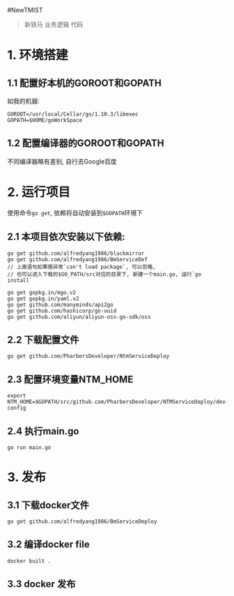 #NewTMIST

> 新铁马 业务逻辑 代码


# 1. 环境搭建
## 1.1 配置好本机的GOROOT和GOPATH
如我的机器:
```angular2html
GOROOT=/usr/local/Cellar/go/1.10.3/libexec
GOPATH=$HOME/goWorkSpace
```

## 1.2 配置编译器的GOROOT和GOPATH
不同编译器略有差别, 自行去Google百度


# 2. 运行项目
使用命令`go get`, 依赖将自动安装到`$GOPATH`环境下  

## 2.1 本项目依次安装以下依赖:
```angular2html
go get github.com/alfredyang1986/blackmirror
go get github.com/alfredyang1986/BmServiceDef
// 上面语句如果报异常`can't load package`, 可以忽略, 
// 也可以进入下载的$GO_PATH/src对应的目录下, 新建一个main.go, 运行`go install`

go get gopkg.in/mgo.v2
go get gopkg.in/yaml.v2
go get github.com/manyminds/api2go
go get github.com/hashicorp/go-uuid
go get github.com/aliyun/aliyun-oss-go-sdk/oss

```

## 2.2 下载配置文件
```
go get github.com/PharbersDeveloper/NtmServiceDeploy
```

## 2.3 配置环境变量NTM_HOME
```
export NTM_HOME=$GOPATH/src/github.com/PharbersDeveloper/NTMServiceDeploy/dev-config
```

## 2.4 执行main.go
```
go run main.go
```

# 3. 发布
## 3.1 下载docker文件
```
go get github.com/alfredyang1986/BmServiceDeploy
```

## 3.2 编译docker file
```
docker built . 
```

## 3.3 docker 发布